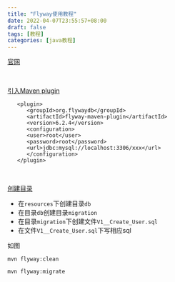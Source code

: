 ```yaml
---
title: "Flyway使用教程"
date: 2022-04-07T23:55:57+08:00 
draft: false 
tags: [教程]
categories: [java教程]
---
```


[官网](https://flywaydb.org/documentation/)

<br>

[引入Maven plugin](https://flywaydb.org/documentation/usage/maven/)

```
   <plugin>
      <groupId>org.flywaydb</groupId>
      <artifactId>flyway-maven-plugin</artifactId>
      <version>6.2.4</version>
      <configuration>
      <user>root</user>
      <password>root</password>
      <url>jdbc:mysql://localhost:3306/xxx</url>
      </configuration>
   </plugin>

```
<br>

[创建目录](https://flywaydb.org/documentation/concepts/migrations#versioned-migrations)

* 在`resources`下创建目录`db`
* 在目录`db`创建目录`migration`
* 在目录`migration`下创建文件`V1__Create_User.sql`
* 在文件`V1__Create_User.sql`下写相应sql

如图


```
mvn flyway:clean
```

```
mvn flyway:migrate
```




